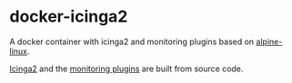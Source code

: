 
# docker-icinga2


A docker container with icinga2 and monitoring plugins based on [alpine-linux](https://www.alpinelinux.org/about/).

[Icinga2](https://www.icinga.com/products/icinga-2/) and the [monitoring plugins](https://www.monitoring-plugins.org/) are built from source code.

